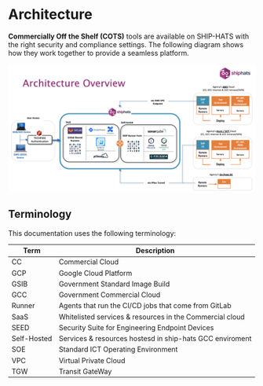 # Architecture

**Commercially Off the Shelf (COTS)** tools are available on SHIP-HATS with the right security and compliance settings. The following diagram shows how they work together to provide a seamless platform. 

![Architecture](./images/architecture.png)


## Terminology
This documentation uses the following terminology:

| **Term** | **Description** |
| --- | --- |
|CC|Commercial Cloud|
|GCP|Google Cloud Platform|
| GSIB | Government Standard Image Build|
| GCC | Government Commercial Cloud |
|Runner  | Agents that run the CI/CD jobs that come from GitLab|
SaaS | Whitelisted services & resources in the Commercial cloud
SEED|Security Suite for Engineering Endpoint Devices
Self-Hosted |  Services & resources hostesd in ship-hats GCC enviroment
| SOE | Standard ICT Operating Environment|
| VPC | Virtual Private Cloud|
| TGW | Transit GateWay|
